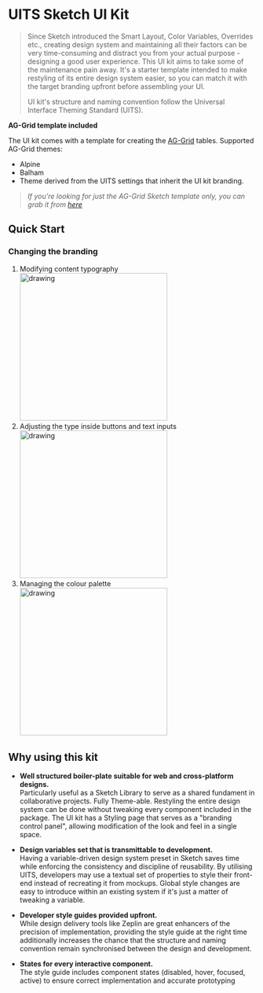 # UITS Sketch UI Kit

<!-- [Download](https://github.com/botmad/UITS-Sketch-UI-Kit/releases/latest/download/UITS.sketch) -->

> Since Sketch introduced the Smart Layout, Color Variables, Overrides etc., creating design system and maintaining all their factors can be very time-consuming and distract you from your actual purpose - designing a good user experience. This UI kit aims to take some of the maintenance pain away. It's a starter template intended to make restyling of its entire design system easier, so you can match it with the target branding upfront before assembling your UI. 
>
> UI kit's structure and naming convention follow the Universal Interface Theming Standard (UITS).

__AG-Grid template included__

The UI kit comes with a template for creating the [AG-Grid](https://www.ag-grid.com/) tables. Supported AG-Grid themes:
- Alpine
- Balham
- Theme derived from the UITS settings that inherit the UI kit branding.

> _If you're looking for just the AG-Grid Sketch template only, you can grab it from [here](https://github.com/botmad/AG-Grid-Sketch-Kit)_

## Quick Start

### Changing the branding

1. Modifying content typography<br>
    [<img src="https://palmaka.design/sketch-uits-db/styling_content_type@2x.jpg" alt="drawing" width="300"/>](https://www.youtube.com/watch?v=-n2LW7VJLyQ)
2. Adjusting the type inside buttons and text inputs<br>
    [<img src="https://palmaka.design/sketch-uits-db/styling_ui_type@2x.jpg" alt="drawing" width="300"/>](https://www.youtube.com/watch?v=4I2WlobJmes)
3. Managing the colour palette<br>
    [<img src="https://palmaka.design/sketch-uits-db/styling_ui_surfaces@2x.jpg" alt="drawing" width="300"/>](https://www.youtube.com/watch?v=Apicmluye-c)
<!-- 4. Restyling the UI's surfaces<br>
    [<img src="https://palmaka.design/sketch-uits-db/styling_color_palette@2x.jpg" alt="drawing" width="300"/>](#) -->

<!-- ### Using the kit

1. Providing the developer style guide upfront
2. Difference between the dark mode and over dark variations.
3. Using base surfaces
4. Using UI surface variations to reflect UI element state -->

## Why using this kit
- __Well structured boiler-plate suitable for web and cross-platform designs.__  
Particularly useful as a Sketch Library to serve as a shared fundament in collaborative projects.
Fully Theme-able. Restyling the entire design system can be done without tweaking every component included in the package. The UI kit has a Styling page that serves as a "branding control panel", allowing modification of the look and feel in a single space.

- __Design variables set that is transmittable to development.__  
Having a variable-driven design system preset in Sketch saves time while enforcing the consistency and discipline of reusability. By utilising UITS, developers may use a textual set of properties to style their front-end instead of recreating it from mockups. Global style changes are easy to introduce within an existing system if it's just a matter of tweaking a variable.
- __Developer style guides provided upfront.__  
While design delivery tools like Zeplin are great enhancers of the precision of implementation, providing the style guide at the right time additionally increases the chance that the structure and naming convention remain synchronised between the design and development. 
- __States for every interactive component.__  
The style guide includes component states (disabled, hover, focused, active) to ensure correct implementation and accurate prototyping
